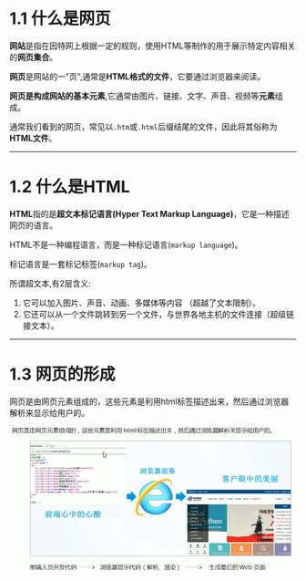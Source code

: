 
# 1.1 什么是网页

**网站**是指在因特网上根据一定的规则，使用HTML等制作的用于展示特定内容相关的**网页集合**。

**网页**是网站的一"页",通常是**HTML格式的文件**，它要通过浏览器来阅读。

**网页是构成网站的基本元素**,它通常由图片、链接、文字、声音、视频等**元素**组成。

通常我们看到的网页，常见以`.htm`或`.html`后缀结尾的文件，因此将其俗称为**HTML文件**。


---

# 1.2 什么是HTML

**HTML**指的是**超文本标记语言(Hyper Text Markup Language)**，它是一种描述网页的语言。

HTML不是一种编程语言，而是一种标记语言(`markup language`)。

标记语言是一套标记标签(`markup tag`)。


所谓超文本,有2层含义:

1. 它可以加入图片、声音、动画、多媒体等内容 （超越了文本限制）。
2. 它还可以从一个文件跳转到另一个文件，与世界各地主机的文件连接（超级链接文本）。


---

# 1.3 网页的形成

网页是由网页元素组成的，这些元素是利用html标签描述出来，然后通过浏览器解析来显示给用户的。


![E1073D7E-9095-4FF1-A09C-E3EE64044546](https://raw.githubusercontent.com/jerrychan807/imggg/master/image/E1073D7E-9095-4FF1-A09C-E3EE64044546.png)

